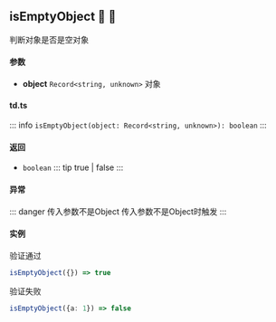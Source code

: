 ## isEmptyObject :tada: :100: 
判断对象是否是空对象
#### 参数 
- **object** `Record<string, unknown>` 对象
 
#### td.ts
::: info
`isEmptyObject(object: Record<string, unknown>): boolean`
:::
#### 返回 
- `boolean` 
::: tip
true | false
:::
#### 异常 
::: danger
传入参数不是Object 传入参数不是Object时触发
:::
#### 实例 
验证通过


```ts
isEmptyObject({}) => true
```
验证失败


```ts
isEmptyObject({a: 1}) => false
```
